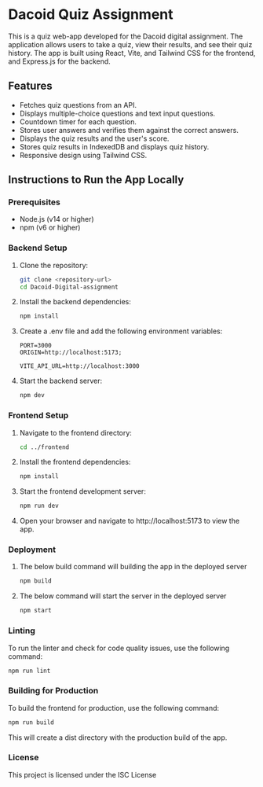 # Dacoid Quiz Assignment

This is a quiz web-app developed for the Dacoid digital assignment. The application allows users to take a quiz, view their results, and see their quiz history. The app is built using React, Vite, and Tailwind CSS for the frontend, and Express.js for the backend.

## Features

- Fetches quiz questions from an API.
- Displays multiple-choice questions and text input questions.
- Countdown timer for each question.
- Stores user answers and verifies them against the correct answers.
- Displays the quiz results and the user's score.
- Stores quiz results in IndexedDB and displays quiz history.
- Responsive design using Tailwind CSS.

## Instructions to Run the App Locally

### Prerequisites

- Node.js (v14 or higher)
- npm (v6 or higher)

### Backend Setup

1. Clone the repository:

   ```sh
   git clone <repository-url>
   cd Dacoid-Digital-assignment
   ```

2. Install the backend dependencies:

   ```sh
   npm install
   ```

3. Create a .env file and add the following environment variables:

   ```
   PORT=3000
   ORIGIN=http://localhost:5173;

   VITE_API_URL=http://localhost:3000
   ```

4. Start the backend server:

   ```sh
   npm dev
   ```

### Frontend Setup

1. Navigate to the frontend directory:

   ```sh
   cd ../frontend
   ```

2. Install the frontend dependencies:

   ```sh
   npm install
   ```

3. Start the frontend development server:

   ```sh
   npm run dev
   ```

4. Open your browser and navigate to http://localhost:5173 to view the app.

### Deployment

1. The below build command will building the app in the deployed server

   ```sh
   npm build
   ```

2. The below command will start the server in the deployed server

   ```sh
   npm start
   ```

### Linting

To run the linter and check for code quality issues, use the following command:

   ```sh
   npm run lint
   ```

### Building for Production

To build the frontend for production, use the following command:

   ```sh
   npm run build
   ```

This will create a dist directory with the production build of the app.

### License

This project is licensed under the ISC License


